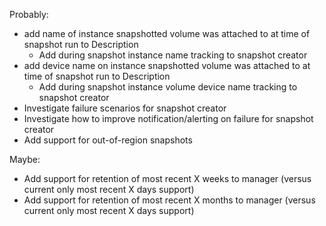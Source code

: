 Probably:

- add name of instance snapshotted volume was attached to at time of snapshot run to Description
  - Add during snapshot instance name tracking to snapshot creator
- add device name on instance snapshotted volume was attached to at time of snapshot run to Description
  - Add during snapshot instance volume device name tracking to snapshot creator
- Investigate failure scenarios for snapshot creator
- Investigate how to improve notification/alerting on failure for snapshot creator
- Add support for out-of-region snapshots

Maybe:

- Add support for retention of most recent X weeks to manager (versus current only most recent X days support)
- Add support for retention of most recent X months to manager (versus current only most recent X days support)

